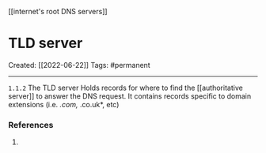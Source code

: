 [[internet's root DNS servers]]

# TLD server
Created:  [[2022-06-22]]
Tags: #permanent  

---
`1.1.2`   The TLD server 
Holds records for where to find the [[authoritative server]] to answer the DNS request. 
It contains records specific to domain extensions (i.e. _.com,_ .co.uk*, etc) 



















### References
1. 